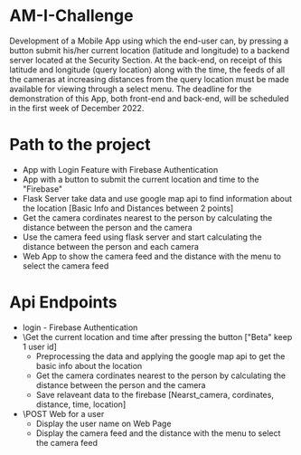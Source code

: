 # AM-I-Challenge

Development of a Mobile App using which the end-user can, by pressing a button submit his/her current location (latitude and longitude) to a backend server located at the Security Section.  At the back-end, on receipt of this latitude and longitude (query location) along with the time, the feeds of all the cameras at increasing distances from the query location must be made available for viewing through a select menu.  The deadline for the demonstration of this App, both front-end and back-end, will be scheduled in the first week of December 2022. 

# Path to the project

- App with Login Feature with Firebase Authentication
- App with a button to submit the current location and time to the "Firebase"
- Flask Server take data and use google map api to find information about the location [Basic Info and Distances between 2 points]
- Get the camera cordinates nearest to the person by calculating the distance between the person and the camera
- Use the camera feed using flask server and start calculating the distance between the person and each camera
- Web App to show the camera feed and the distance with the menu to select the camera feed


# Api Endpoints

- login - Firebase Authentication
- \Get the current location and time after pressing the button ["Beta" keep 1 user id]
    - Preprocessing the data and applying the google map api to get the basic info about the location
    - Get the camera cordinates nearest to the person by calculating the distance between the person and the camera
    - Save relaveant data to the firebase [Nearst_camera, cordinates, distance, time, location]
- \POST Web for a user
    - Display the user name on Web Page 
    - Display the camera feed and the distance with the menu to select the camera feed

